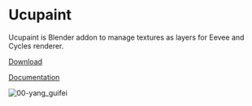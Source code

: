 # Ucupaint
Ucupaint is Blender addon to manage textures as layers for Eevee and Cycles renderer.

[Download](https://github.com/ucupumar/ucupaint/releases)

[Documentation](https://ucupaint-docs.netlify.app/)

![00-yang_guifei](https://user-images.githubusercontent.com/5253453/169109136-7349e7cd-0416-47f1-afda-ba3633d7bd20.jpg)


